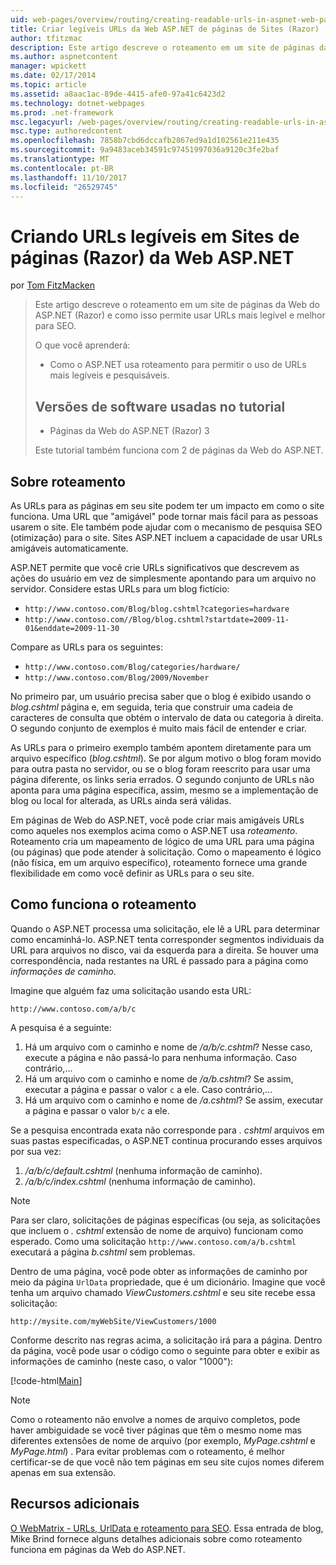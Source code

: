 ```yaml
---
uid: web-pages/overview/routing/creating-readable-urls-in-aspnet-web-pages-sites
title: Criar legíveis URLs da Web ASP.NET de páginas de Sites (Razor) | Microsoft Docs
author: tfitzmac
description: Este artigo descreve o roteamento em um site de páginas da Web do ASP.NET (Razor) e como isso permite usar URLs mais legível e melhor para SEO. O que você vai...
ms.author: aspnetcontent
manager: wpickett
ms.date: 02/17/2014
ms.topic: article
ms.assetid: a8aac1ac-89de-4415-afe0-97a41c6423d2
ms.technology: dotnet-webpages
ms.prod: .net-framework
msc.legacyurl: /web-pages/overview/routing/creating-readable-urls-in-aspnet-web-pages-sites
msc.type: authoredcontent
ms.openlocfilehash: 7858b7cbd6dccafb2867ed9a1d102561e211e435
ms.sourcegitcommit: 9a9483aceb34591c97451997036a9120c3fe2baf
ms.translationtype: MT
ms.contentlocale: pt-BR
ms.lasthandoff: 11/10/2017
ms.locfileid: "26529745"
---
```

<a name="creating-readable-urls-in-aspnet-web-pages-razor-sites"></a>Criando URLs legíveis em Sites de páginas (Razor) da Web ASP.NET
====================
por [Tom FitzMacken](https://github.com/tfitzmac)

> Este artigo descreve o roteamento em um site de páginas da Web do ASP.NET (Razor) e como isso permite usar URLs mais legível e melhor para SEO.
> 
> O que você aprenderá:
> 
> - Como o ASP.NET usa roteamento para permitir o uso de URLs mais legíveis e pesquisáveis.
>   
> 
> ## <a name="software-versions-used-in-the-tutorial"></a>Versões de software usadas no tutorial
> 
> 
> - Páginas da Web do ASP.NET (Razor) 3
>   
> 
> Este tutorial também funciona com 2 de páginas da Web do ASP.NET.


## <a name="about-routing"></a>Sobre roteamento

As URLs para as páginas em seu site podem ter um impacto em como o site funciona. Uma URL que &quot;amigável&quot; pode tornar mais fácil para as pessoas usarem o site. Ele também pode ajudar com o mecanismo de pesquisa SEO (otimização) para o site. Sites ASP.NET incluem a capacidade de usar URLs amigáveis automaticamente.

ASP.NET permite que você crie URLs significativos que descrevem as ações do usuário em vez de simplesmente apontando para um arquivo no servidor. Considere estas URLs para um blog fictício:

- `http://www.contoso.com/Blog/blog.cshtml?categories=hardware`
- `http://www.contoso.com//Blog/blog.cshtml?startdate=2009-11-01&enddate=2009-11-30`

Compare as URLs para os seguintes:

- `http://www.contoso.com/Blog/categories/hardware/`
- `http://www.contoso.com/Blog/2009/November`

No primeiro par, um usuário precisa saber que o blog é exibido usando o *blog.cshtml* página e, em seguida, teria que construir uma cadeia de caracteres de consulta que obtém o intervalo de data ou categoria à direita. O segundo conjunto de exemplos é muito mais fácil de entender e criar.

As URLs para o primeiro exemplo também apontem diretamente para um arquivo específico (*blog.cshtml*). Se por algum motivo o blog foram movido para outra pasta no servidor, ou se o blog foram reescrito para usar uma página diferente, os links seria errados. O segundo conjunto de URLs não aponta para uma página específica, assim, mesmo se a implementação de blog ou local for alterada, as URLs ainda será válidas.

Em páginas de Web do ASP.NET, você pode criar mais amigáveis URLs como aqueles nos exemplos acima como o ASP.NET usa *roteamento*. Roteamento cria um mapeamento de lógico de uma URL para uma página (ou páginas) que pode atender à solicitação. Como o mapeamento é lógico (não física, em um arquivo específico), roteamento fornece uma grande flexibilidade em como você definir as URLs para o seu site.

## <a name="how-routing-works"></a>Como funciona o roteamento

Quando o ASP.NET processa uma solicitação, ele lê a URL para determinar como encaminhá-lo. ASP.NET tenta corresponder segmentos individuais da URL para arquivos no disco, vai da esquerda para a direita. Se houver uma correspondência, nada restantes na URL é passado para a página como *informações de caminho*.

Imagine que alguém faz uma solicitação usando esta URL:

`http://www.contoso.com/a/b/c`

A pesquisa é a seguinte:

1. Há um arquivo com o caminho e nome de */a/b/c.cshtml*? Nesse caso, execute a página e não passá-lo para nenhuma informação. Caso contrário,...
2. Há um arquivo com o caminho e nome de */a/b.cshtml*? Se assim, executar a página e passar o valor `c` a ele. Caso contrário,...
3. Há um arquivo com o caminho e nome de */a.cshtml*? Se assim, executar a página e passar o valor `b/c` a ele.

Se a pesquisa encontrada exata não corresponde para *. cshtml* arquivos em suas pastas especificadas, o ASP.NET continua procurando esses arquivos por sua vez:

1. */a/b/c/default.cshtml* (nenhuma informação de caminho).
2. */a/b/c/index.cshtml* (nenhuma informação de caminho).

> [!NOTE]
> Para ser claro, solicitações de páginas específicas (ou seja, as solicitações que incluem o *. cshtml* extensão de nome de arquivo) funcionam como esperado. Como uma solicitação `http://www.contoso.com/a/b.cshtml` executará a página *b.cshtml* sem problemas.


Dentro de uma página, você pode obter as informações de caminho por meio da página `UrlData` propriedade, que é um dicionário. Imagine que você tenha um arquivo chamado *ViewCustomers.cshtml* e seu site recebe essa solicitação:

`http://mysite.com/myWebSite/ViewCustomers/1000`

Conforme descrito nas regras acima, a solicitação irá para a página. Dentro da página, você pode usar o código como o seguinte para obter e exibir as informações de caminho (neste caso, o valor &quot;1000&quot;):

[!code-html[Main](creating-readable-urls-in-aspnet-web-pages-sites/samples/sample1.html)]

> [!NOTE]
> Como o roteamento não envolve a nomes de arquivo completos, pode haver ambiguidade se você tiver páginas que têm o mesmo nome mas diferentes extensões de nome de arquivo (por exemplo, *MyPage.cshtml* e *MyPage.html*) . Para evitar problemas com o roteamento, é melhor certificar-se de que você não tem páginas em seu site cujos nomes diferem apenas em sua extensão.


<a id="Additional_Resources"></a>
## <a name="additional-resources"></a>Recursos adicionais

[O WebMatrix - URLs, UrlData e roteamento para SEO](http://www.mikesdotnetting.com/Article/165/WebMatrix-URLs-UrlData-and-Routing-for-SEO). Essa entrada de blog, Mike Brind fornece alguns detalhes adicionais sobre como roteamento funciona em páginas da Web do ASP.NET.
